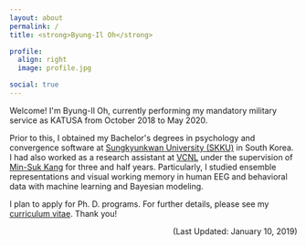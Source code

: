 ```yaml
---
layout: about
permalink: /
title: <strong>Byung-Il Oh</strong>

profile:
  align: right
  image: profile.jpg

social: true
---
```


Welcome! I'm Byung-Il Oh, currently performing my mandatory military service as KATUSA from October 2018 to May 2020.

Prior to this, I obtained my Bachelor's degrees in psychology and convergence software at <a href="https://www.skku.edu/">Sungkyunkwan University (SKKU)</a> in South Korea. I had also worked as a research assistant at <a href="https://sites.google.com/view/vcnlskku/vcnl-lab">VCNL</a> under the supervision of <a href="https://scholar.google.com/citations?user=R6KDuS8AAAAJ">Min-Suk Kang</a> for three and half years. Particularly, I studied ensemble representations and visual working memory in human EEG and behavioral data with machine learning and Bayesian modeling.

I plan to apply for Ph. D. programs. For further details, please see my <a href="{{ '/cv.pdf' | prepend: site.baseurl | prepend: site.url }}">curriculum vitae</a>. Thank you!



<div style="text-align: right">(Last Updated: January 10, 2019)</div>